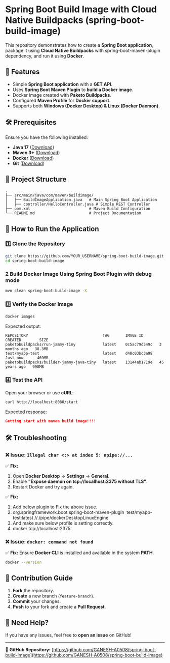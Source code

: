 # Spring Boot Build Image with Cloud Native Buildpacks (spring-boot-build-image)

This repository demonstrates how to create a **Spring Boot application**, package it using **Cloud Native Buildpacks**  with spring-boot-maven-plugin dependency, and run it using **Docker**.

## 🚀 Features
- Simple **Spring Boot application** with a **GET API**.
- Uses **Spring Boot Maven Plugin** to **build a Docker image**.
- Docker image created with **Paketo Buildpacks**.
- Configured **Maven Profile** for **Docker support**.
- Supports both **Windows (Docker Desktop) & Linux (Docker Daemon)**.

## 🛠 Prerequisites
Ensure you have the following installed:

- **Java 17** ([Download](https://adoptopenjdk.net/))
- **Maven 3+** ([Download](https://maven.apache.org/download.cgi))
- **Docker** ([Download](https://www.docker.com/get-started))
- **Git** ([Download](https://git-scm.com/downloads))

## 📂 Project Structure
```
.
├── src/main/java/com/maven/buildimage/
│   ├── BuildImageApplication.java   # Main Spring Boot Application
│   ├── controller/HelloController.java # Simple REST Controller
├── pom.xml                          # Maven Build Configuration
└── README.md                        # Project Documentation
```

## 🎯 How to Run the Application

### 1️⃣ Clone the Repository
```sh
git clone https://github.com/YOUR_USERNAME/spring-boot-build-image.git
cd spring-boot-build-image
```

### 2️ Build Docker Image Using Spring Boot Plugin with debug mode
```sh
mvn clean spring-boot:build-image -X
```

### 3️⃣ Verify the Docker Image
```sh
docker images
```
Expected output:
```
REPOSITORY                                 TAG       IMAGE ID       CREATED        SIZE
paketobuildpacks/run-jammy-tiny            latest    0c5ac79d549c   3 months ago   38.3MB
test/myapp-test                            latest    d48c03bc3a98   Just now      469MB
paketobuildpacks/builder-jammy-java-tiny   latest    13144ab1719e   45 years ago   998MB

```

### 4️⃣ Test the API
Open your browser or use **cURL**:
```sh
curl http://localhost:8080/start
```
Expected response:
```json
Getting start with maven build image!!!!
```

## 🛠 Troubleshooting
### ❌ Issue: `Illegal char <:> at index 5: npipe://...`
✅ **Fix:**
1. Open **Docker Desktop** → **Settings** → **General**.
2. Enable **"Expose daemon on tcp://localhost:2375 without TLS"**.
3. Restart Docker and try again.

✅ **Fix:**
1. Add below plugin to Fix the above issue.
2.   <plugin>
				<groupId>org.springframework.boot</groupId>
				<artifactId>spring-boot-maven-plugin</artifactId>
				<configuration>
					<image>
						<name>test/myapp-test:latest</name>
					</image>
					<docker>
						<host>//./pipe/dockerDesktopLinuxEngine</host>
					</docker>
				</configuration>
			</plugin>
3. And make sure below profile is setting correctly.
4. <profiles>
		<profile>
			<id>docker</id>
			<properties>
				<docker.host>tcp://localhost:2375</docker.host>
			</properties>
		</profile>
	</profiles>

### ❌ Issue: `docker: command not found`
✅ **Fix:**
Ensure **Docker CLI** is installed and available in the system **PATH**.
```sh
docker --version
```

## 📌 Contribution Guide
1. **Fork** the repository.
2. **Create** a new branch (`feature-branch`).
3. **Commit** your changes.
4. **Push** to your fork and create a **Pull Request**.

## 💬 Need Help?
If you have any issues, feel free to **open an issue** on GitHub!

---
🔗 **GitHub Repository:** [https://github.com/GANESH-A0508/spring-boot-build-image](https://github.com/GANESH-A0508/spring-boot-build-image)

